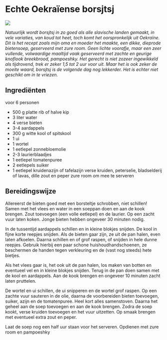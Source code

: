 # Echte Oekraïense borsjtsj
![](https://www.koken.be/images/upload/d3d4ea47e23e48165dd50513ab51d797/1.jpg)

_Natuurlijk wordt borsjtsj in zo goed als alle slavische landen gemaakt, in vele variaties, van koud tot heet, toch komt het oorspronkelijk uit Oekraïne. Dit is het recept zoals mijn oma en moeder het maakte, een dikke, dieprode bietensoep, geserveerd met zure room. Geen lichte voorafje, maar een zeer vullende, volwaardige maaltijd vaak geserveerd met zachte en geurige knoflook breekbrood, pampoeshky. Het gerecht is niet zozeer ingewikkeld als tijdrovend, trek er zeker 1,5 tot 2 uur voor uit. Maar het is ook zeker de moeite waard, borsjtsj is de volgende dag nog lekkerder. Het is echter niet geschikt om in te vriezen._

## Ingrediënten
voor 6 personen

* 500 g platte rib of halve kip
* 3 liter water
* 4 verse bieten
* 3-4 aardappels
* 300 g witte kool of spitskool
* 1 ui
* 1 wortel
* 1 eetlepel zonnebloemolie 
* 2-3 laurierblaadjes
* 1 eetlepel tomatenpuree
* 2 eetlepels suiker
* 1 eetlepel kruidenazijn of tafelazijn 
verse kruiden, peterselie, bladselderij of lavas, dille
zout en peper
zure room om mee te serveren 

## Bereidingswijze

Allereerst de bieten goed met een borsteltje schrobben, niet schillen! Samen met het vlees en water in een soeppan doen en aan de kook brengen. Zout toevoegen (een volle eetlepel) en de laurier. Op een zacht vuur laten koken. Jonge bieten hebben ongeveer 30 minuten nodig.

In de tussentijd aardappels schillen en in kleine blokjes snijden. De kool in fijne korte reepjes snijden. Als de bieten gaar zijn, ze uit de pan halen, even laten afkoelen. Daarna schillen en of grof raspen, of snijden in hele dunne reepjes. Gebruik hierbij een paar schone huishoudhandschoenen, ze beschermen de handen tegen verkleuring en de (vast nog steeds) hete bietjes. 

Als het vlees gaar is, het ook uit de pan halen, los maken van botten en eventueel vel en in kleine blokjes snijden. Terug in de pan doen samen met de kool en aardappels. Aan de kook brengen en ongeveer 10 minuten zacht laten pruttelen.

De wortel en ui schillen, de ui snipperen en de wortel grof raspen. Op een zachte vuur sauteren in de olie, daarna de voorbereiden bieten toevoegen, suiker, azijn en de tomatenpuree. Heel kort alles samenstoven. Daarna het geheel aan de soep toevoegen en aan de kook brengen. Zodra de soep kookt, verse kruiden toevoegen en het vuur uitzetten. Op smaak brengen met eventueel extra zout en peper. 

Laat de soep nog een half uur staan voor het serveren. Opdienen met zure room en pampoeshky



